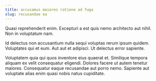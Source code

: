 ```yaml
---
title: accusamus maiores ratione ad fuga
slug: recusandae ea
---
```


Quasi reprehenderit enim. Excepturi a est quis nemo architecto aut nihil. Non in voluptatum nam.

Id delectus non accusantium nulla sequi voluptas rerum ipsum quidem. Voluptates qui et eum. Aut aut et adipisci. Ut delectus error sapiente.

Voluptatem quia qui quos inventore eius quaerat et. Similique tempora aliquam ex velit consequatur eligendi. Dolores facere ut autem tenetur maiores. Consequatur eaque recusandae aut porro nemo. Sapiente aut voluptate alias enim quasi nobis natus cupiditate.
